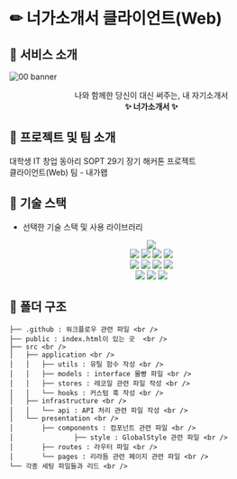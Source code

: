 # ✏ 너가소개서 클라이언트(Web)

## 📓 서비스 소개
![00 banner](https://user-images.githubusercontent.com/49263163/148995914-65ed2cf7-7638-45fe-ad04-f0bee297ff7f.png)
<div align="center">
나와 함께한 당신이 대신 써주는, 내 자기소개서<br />
  <b>✨ 너가소개서 ✨</b>
</div>

## 📓 프로젝트 및 팀 소개
대학생 IT 창업 동아리 SOPT 29기 장기 해커톤 프로젝트<br />
클라이언트(Web) 팀 - 내가왭<br />

## 📓 기술 스택
- 선택한 기술 스택 및 사용 라이브러리
<div align="center">
  <img src="https://img.shields.io/badge/TypeScript-3178C6?style=flat-square&logo=typescript&logoColor=white"/><br>
  <img src="https://img.shields.io/badge/React-61DAFB?style=flat-square&logo=React&logoColor=white"/>
  <img src="https://img.shields.io/badge/redux-764ABC?style=flat-square&logo=Redux&logoColor=white"/>
  <img src="https://img.shields.io/badge/SWR-E5E5E5?style=flat-square"/>
  <img src="https://img.shields.io/badge/styled--components-DB7093?style=flat-square&logo=styled-components&logoColor=white"/><br>
  <img src="https://img.shields.io/badge/Node.js-339933?style=flat-square&logo=Node.js&logoColor=white"/>
  <img src="https://img.shields.io/badge/express-000000?style=flat-square&logo=Express&logoColor=white"/>
  <img src="https://img.shields.io/badge/MySQL-4479A1?style=flat-square&logo=MySQL&logoColor=white"/>
  <img src="https://img.shields.io/badge/TypeORM-FF4716?style=flat-square&logo=%20Actions&logoColor=white"/><br>
  <img src="https://img.shields.io/badge/Jest-C21325?style=flat-square&logo=Jest&logoColor=white"/>
  <img src="https://img.shields.io/badge/React%20Testing%20Library-121212?style=flat-square&logo=Testing Library&logoColor=E33332"/>
  <img src="https://img.shields.io/badge/github action-2671E5?style=flat-square&logo=GitHub%20Actions&logoColor=white"/>
</div>

## 📓 폴더 구조

```
├── .github : 워크플로우 관련 파일 <br />
├── public : index.html이 있는 곳  <br />
├── src <br />
│   ├── application <br />
│   │   ├── utils : 유틸 함수 작성 <br />
│   │   ├── models : interface 몰빵 파일 <br />
│   │   ├── stores : 레코일 관련 파일 작성 <br />
│   │   └── hooks : 커스텀 훅 작성 <br />
│   ├── infrastructure <br />
│   │   └── api : API 처리 관련 파일 작성 <br />
│   └── presentation <br />
│       ├── components : 컴포넌트 관련 파일 <br />
│				├── style : GlobalStyle 관련 파일 <br />
│       ├── routes : 라우터 파일 <br />
│       └── pages : 리라돔 관련 페이지 관련 파일 <br />
└── 각종 세팅 파일들과 리드 <br />
```
